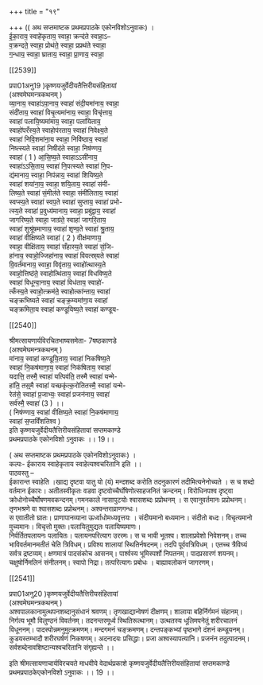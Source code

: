 +++
title = "१९"

+++
(( अथ सप्तमाष्टक प्रथमप्रपाठके एकोनविशोऽनुवाकः) ।  
ई॒का॒राय॒ स्वाहे॑कृताय॒ स्वाहा॒ क्रन्द॑ते स्वाहा॒ऽ–  
व॒क्रन्दते॒ स्वाहा॒ प्रोथ॑ते॒ स्वाहा॒ प्रप्रथ॑ते स्वाहा॒  
ग॒न्धाय॒ स्वाहा॒ घ्राताय॒ स्वाहा॒ प्रा॒णाय॒ स्वाहा॒

[[2539]]

प्रपा01अनु19 )कृष्णयजुर्वेदीयतैत्तिरीयसंहितायां  
(अश्वमेघमन्त्रकथनम् )  
व्या॒नाय॒ स्वाहा॑ऽपा॒नाय॒ स्वाहा॑ संदी॒यमा॑नाय॒ स्वाहा॒  
संदी॑ताय॒ स्वाहा॑ विचृ॒त्यमा॑नाय॒ स्वाहा॒ विचृ॑त्ताय॒  
स्वाहा॑ पलायि॒ष्यमा॑माय॒ स्वाहा॒ पला॑यिताय॒  
स्वाहो॑परँस्य॒ते स्वाहोप॑रताय॒ स्वाहा॑ निवेक्ष्य॒ते  
स्वाहा॑ निवि॒शमा॑ना॒य स्वाहा॒ निवि॑ष्ठाय॒ स्वाहा॑  
निष्त्स्यते स्वाहा॑ निषीद॑ते स्वाहा॒ निष॑ण्णय॒  
स्वाहा॑ ( 1 ) आ॒सि॒ष्य॒ते स्वाहाऽऽसी॑नाय॒  
स्वाहा॑ऽऽसि॒ताय॒ स्वाहा॑ नि॒पत्स्यते स्वाहा॑ नि॒प-  
द्य॑मानाय॒ स्वाहा॒ निप॑न्नाय॒ स्वाहा॑ शियिष्य॒ते  
स्वाहा॑ शया॑ना॒य॒ स्वाहा॒ शयि॒ताय॒ स्वाहा॑ संमी-  
लिष्य॒ते स्वाहा॑ सं॒मील॑ते स्वाहा॒ संमी॑लिताय॒ स्वाहा॑  
स्वप्स्य॒ते स्वाहा॑ स्वप॒ते स्वाहा॑ सुप्ताय॒ स्वाहा॑ प्रभो-  
त्स्य॒ते स्वाहा॑ प्र॒वुध्य॑मानाय॒ स्वाहा॒ प्रबु॑द्वाय॒ स्वाहा॑  
जागरिष्य॒ते स्वाहा॒ जाग्र॑ते॒ स्वाहा॑ जागरि॒ताय॒  
स्वाहा॑ शुश्रू॑षमाणाय॒ स्वाहा॑ शृण्व॒ते स्वाहा॑ श्रु॒ताय॒  
स्वाहा॑ वीक्षिष्यते स्वाहा॑ ( 2 ) वीक्ष॑माणाय॒  
स्वाहा॒ वीक्षि॑ताय॒ स्वाहा॑ सँहास्य॒ते स्वाहा॑ सं॒जि-  
हा॑नाय॒ स्वाहो॒ज्जिहा॑नाय॒ स्वाहा॑ विवत्स्र्यते स्वाहा॑  
वि॒वर्त॑मानाय॒ स्वाहा॒ विवृ॑ताय॒ स्वाहो॑त्थास्य॒ते  
स्वाहो॒त्तिष्ठ॑ते॒ स्वाहोत्थि॑ताय॒ स्वाहा॑ विधविष्य॒ते  
स्वाहा॑ विधून्वा॒नाय॒ स्वाहा॑ विध॑ताय॒ स्वाहो॑-  
त्कँस्य॒ते स्वाहो॒त्क्रम॑ते॒ स्वाहोत्का॑न्ताय॒ स्वाहा॑  
चङ्क्रभिष्यते स्वाहा॑ चङ्क्र॒म्यमा॑णा॒य स्वाहा॑  
चङ्क्रमिता॒य स्वाहा॑ कण्डूयिष्य॒ते स्वाहा॑ कण्डूय-

[[2540]]

श्रीमत्सायणार्यविरचितभाष्यसमेता- 7षष्ठकाणडे  
(अश्वमेघमन्त्रकथनम् )  
मा॑नाय॒ स्वाहा॑ कण्डूयि॒ताय॒ स्वाहा॑ निकषिष्य॒ते  
स्वाहा॑ नि॒कष॑माणा॒य॒ स्वाहा॑ निक॑षिताय॒ स्वाहा॑  
यदात्ति॒ तस्मै॒ स्वाहा॑ यत्पिव॑ति॒ तस्मै स्वाहा॑ यन्मे-  
हा॑ति॒ तस्॒मै स्वाहा॑ यच्छकृ॑त्क॒रोतितस्मै॒ स्वाहा॑ यन्मे-  
रेत॑से॒ स्वाहा॑ प्र॒जाभ्यः॒ स्वाहा॑ प्रजन॑नाय॒ स्वाहा॑  
सर्व॑स्मै॒ स्वाहा॑ (3 ) ।।  
( निष॑ण्णाय॒ स्वाहा॑ वीक्षिष्य॒ते स्वाहा॑ नि॒कष॑माणाय॒  
स्वाहा॑ स॒प्तविँशतिश्व )  
इति कृष्णयजुर्वेदीयतैत्तिरीयसंहितायां सप्तमकाण्डे  
प्रथमप्रपाठके एकोनविशो ऽनुवाकः ।। 19।।

( अथ सप्तमाष्टक प्रथमप्रपाठके एकोनविशोऽनुवाकः) ।  
कल्पः- ईकाराय स्वाहेकृताय स्वाहेत्यश्वचरितानि इति ।।  
पाठवस्तु –  
ईकारान्त स्वाहेति ।खाद्य दृष्टवा यातु यो (यं) मन्दशब्द करोति तदनुकारणं तदीमित्यनेनोच्यते । स च शब्दो वर्तमान ईकारः। अतीतस्वीकृतः वडवा दृष्टवोच्चैर्घोषेणोत्साहजनितं क्रन्दनम्। विरोधिनपश्व दृष्ट्वा क्रोधोनोच्चैर्षोषणमवकन्दनम्।गमनकाले नासापुटयोः श्वासशब्दः प्रप्रोथनम् । स एवानुवर्तमानः प्रप्रोथनम्।  
तृणभश्रणे वा श्वासशब्दः प्रप्रोथनम्। अश्वन्तराव्राणगन्धः।  
स एवातीतो घ्रातः। प्राणापानव्याना ऊर्ध्वाधोमध्यवृत्तयः । संदीयमानो बध्यमानः। संदीतो बध्दः। विचृत्यमानो मुच्यमानः। विचृत्तो मुक्तः।पलायितुमुद्यतः पलायिष्यमाणः।  
निर्वर्तितपलायनः पलायितः। पलायनपरित्याग उररमः। स च भावी भूतश्व। शालाप्रवेशो निवेशनम्। तच्च भाविवर्तमानमतीतं चेति त्रिविधम्। प्रविश्य शालायां स्थितिर्नषदनम्। तदपि पूर्ववत्रिविधम् । एतच्च त्रैविघ्यं सर्वत्र द्रष्टव्यम्। क्षणमात्रं पादसंकोच आसनम्। पार्श्वस्य भूमिस्पर्शो निपतनम्। पादप्रसारणं शयनम्। चक्षुषोर्निमलिनं संनीलनम्। स्वापो निद्रा। तत्परित्यागः प्रबोधः । बाह्यावलोकनं जागरणम्।

[[2541]]

प्रपा01अनु20 )कृष्णयजुर्वेदीयतैत्तिरीयसंहितायां  
(अश्वमेघमन्त्रकथनम् )  
अश्वपालकानामुत्थपनशब्दानुसंधानं श्रवणम्। तृणखाद्यान्वेषणं दीक्षणम्। शालाया बहिर्निर्गमनं संहानम्। निर्गत्य भूमौ विलुण्ठनं विवर्तनम्। तदनन्तरमूर्ध्व स्थितिरूत्थानम्। उत्थतस्य धूलिमपनेतुं शरीरचालनं विधूननम्। पादस्पोन्नमनुमुत्क्रमणम्। मन्दगमनं चङ्क्रमणम्। दन्तपङ्कभ्यां पृष्ठभागे दंशनं कम्डूयनम्। कुडयस्तम्भादौ शरीरघर्षणं निकषणम्। अदनादयः प्रसिद्धाः। प्रजा अश्वस्यापत्यानि। प्रजनंन तदुत्पादनम्।  
सर्वशब्देनावशिष्टान्यश्वचरितानि संगृह्यन्ते ।।

इति श्रीमत्सायणाचार्यविरचयते माधवीये वेदार्थप्रकाशे कृष्णयजुर्वेदीयतैत्तिरीयसंहितायां सप्तमकाण्डे  
प्रथमप्रपाठकेएकोनविशो ऽनुवाकः ।। 19 ।।
